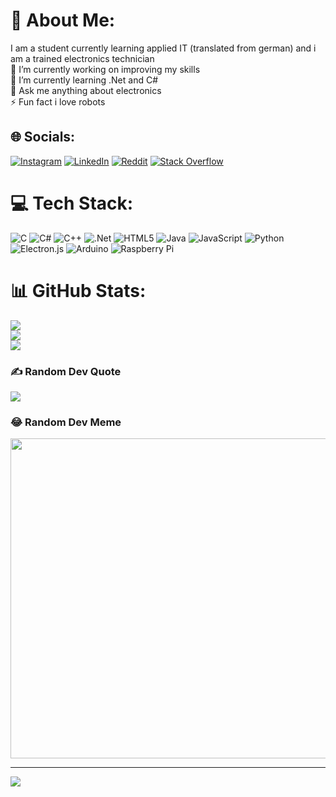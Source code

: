 # 💫 About Me:
I am a student currently learning applied IT (translated from german) and i am a trained electronics technician  
🔭 I’m currently working on improving my skills<br>🌱 I’m currently learning .Net and C#<br>💬 Ask me anything about electronics <br>⚡ Fun fact i love robots


## 🌐 Socials:
[![Instagram](https://img.shields.io/badge/Instagram-%23E4405F.svg?logo=Instagram&logoColor=white)](https://instagram.com/fabian_noll) [![LinkedIn](https://img.shields.io/badge/LinkedIn-%230077B5.svg?logo=linkedin&logoColor=white)](https://linkedin.com/in/fabian-noll-4908b3160) [![Reddit](https://img.shields.io/badge/Reddit-%23FF4500.svg?logo=Reddit&logoColor=white)](https://reddit.com/user/misterchaoszockt) [![Stack Overflow](https://img.shields.io/badge/-Stackoverflow-FE7A16?logo=stack-overflow&logoColor=white)](https://stackoverflow.com/users/13311028) 

# 💻 Tech Stack:
![C](https://img.shields.io/badge/c-%2300599C.svg?style=for-the-badge&logo=c&logoColor=white) ![C#](https://img.shields.io/badge/c%23-%23239120.svg?style=for-the-badge&logo=c-sharp&logoColor=white) ![C++](https://img.shields.io/badge/c++-%2300599C.svg?style=for-the-badge&logo=c%2B%2B&logoColor=white) ![.Net](https://img.shields.io/badge/.NET-5C2D91?style=for-the-badge&logo=.net&logoColor=white) ![HTML5](https://img.shields.io/badge/html5-%23E34F26.svg?style=for-the-badge&logo=html5&logoColor=white) ![Java](https://img.shields.io/badge/java-%23ED8B00.svg?style=for-the-badge&logo=java&logoColor=white) ![JavaScript](https://img.shields.io/badge/javascript-%23323330.svg?style=for-the-badge&logo=javascript&logoColor=%23F7DF1E) ![Python](https://img.shields.io/badge/python-3670A0?style=for-the-badge&logo=python&logoColor=ffdd54) ![Electron.js](https://img.shields.io/badge/Electron-191970?style=for-the-badge&logo=Electron&logoColor=white) ![Arduino](https://img.shields.io/badge/-Arduino-00979D?style=for-the-badge&logo=Arduino&logoColor=white) ![Raspberry Pi](https://img.shields.io/badge/-RaspberryPi-C51A4A?style=for-the-badge&logo=Raspberry-Pi)
# 📊 GitHub Stats:
![](https://github-readme-stats.vercel.app/api?username=FabianRolfMatthiasNoll&theme=tokyonight&hide_border=false&include_all_commits=true&count_private=true)<br/>
![](https://github-readme-streak-stats.herokuapp.com/?user=FabianRolfMatthiasNoll&theme=tokyonight&hide_border=false)<br/>
![](https://github-readme-stats.vercel.app/api/top-langs/?username=FabianRolfMatthiasNoll&theme=tokyonight&hide_border=false&include_all_commits=true&count_private=true&layout=compact)

### ✍️ Random Dev Quote
![](https://quotes-github-readme.vercel.app/api?type=horizontal&theme=radical)

### 😂 Random Dev Meme
<img src="https://random-memer.herokuapp.com/" width="512px"/>

---
[![](https://visitcount.itsvg.in/api?id=FabianRolfMatthiasNoll&icon=2&color=1)](https://visitcount.itsvg.in)
